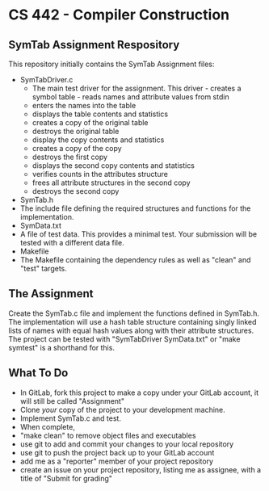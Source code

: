 # CS 442 - Compiler Construction
## SymTab Assignment Respository

This repository initially contains the SymTab Assignment files: 

- SymTabDriver.c 
  - The main test driver for the assignment. This driver 
        - creates a symbol table
        - reads names and attribute values from stdin
  - enters the names into the table
  - displays the table contents and statistics
  - creates a copy of the original table
  - destroys the original table
  - display the copy contents and statistics
  - creates a copy of the copy
  - destroys the first copy
  - displays the second copy contents and statistics
  - verifies counts in the attributes structure
  - frees all attribute structures in the second copy
  - destroys the second copy
- SymTab.h 
 - The include file defining the required structures and functions for the implementation. 
- SymData.txt 
 - A file of test data. This provides a minimal test. Your submission will be tested with a different data file. 
- Makefile 
 - The Makefile containing the dependency rules as well as "clean" and "test" targets.

## The Assignment

Create the SymTab.c file and implement the functions defined in SymTab.h. The implementation will use a hash table structure containing singly linked lists of names with equal hash values along with their attribute structures. The project can be tested with "SymTabDriver SymData.txt" or "make symtest" is a shorthand for this. 

## What To Do

- In GitLab, fork this project to make a copy under your GitLab account, it will still be called "Assignment"
- Clone _your_ copy of the project to your development machine. 
- Implement SymTab.c and test. 
- When complete, 
 - "make clean" to remove object files and executables
 - use git to add and commit your changes to your local repository
 - use git to push the project back up to your GitLab account
 - add me as a "reporter" member of your project repository
 - create an issue on your project repository, listing me as assignee, with a title of "Submit for grading"
